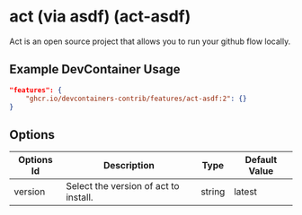 
# act (via asdf) (act-asdf)

Act is an open source project that allows you to run your github flow locally.

## Example DevContainer Usage

```json
"features": {
    "ghcr.io/devcontainers-contrib/features/act-asdf:2": {}
}
```

## Options

| Options Id | Description | Type | Default Value |
|-----|-----|-----|-----|
| version | Select the version of act to install. | string | latest |


